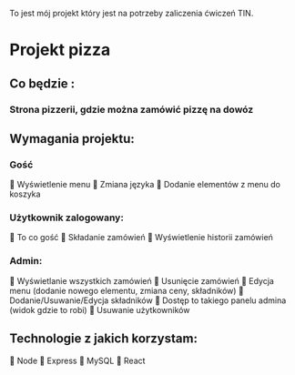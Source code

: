 To jest mój projekt który jest na potrzeby zaliczenia ćwiczeń TIN.

# Projekt pizza

## Co będzie :

### Strona pizzerii, gdzie można zamówić pizzę na dowóz

## Wymagania projektu:

### Gość
 Wyświetlenie menu
 Zmiana języka
 Dodanie elementów z menu do koszyka

### Użytkownik zalogowany:
 To co gość
 Składanie zamówień
 Wyświetlenie historii zamówień

### Admin:
 Wyświetlanie wszystkich zamówień
 Usunięcie zamówień
 Edycja menu (dodanie nowego elementu, zmiana ceny, składników)
 Dodanie/Usuwanie/Edycja składników
 Dostęp to takiego panelu admina (widok gdzie to robi)
 Usuwanie użytkowników 

## Technologie z jakich korzystam:
 Node
 Express
 MySQL
 React

